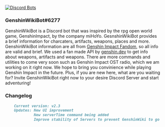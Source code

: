 [![Discord Bots](https://top.gg/api/widget/792003707591720991.svg)](https://top.gg/bot/792003707591720991)




### GenshinWikiBot#6277
GenshinWikiBot is a Discord bot that was inspired by the rpg open world game, GenshinImpact, by the company miHoYo. GesnshinWikiBot provides a brief information for charcaters, artifacts, weapons, places and more. GenshinWikiBot information are all from [Genshin Impact Fandom](https://genshin-impact.fandom.com/), so all info are valid and brief. We used a fan made API by [genshin.dev](https://api.genshin.dev/) to get info about weapons, artifacts and weapons. There are more commands and utilities to come very soon such as Genshin Impact OST radio, which we am working on it right now. We hope to bring you convinience while playing Genshin Impact in the future. Plus, if you are new here, what are you waiting for? Invite GenshinWikiBot right now to your desire Discord Server and start adventuring!

### Changelog
```markdown
    Current version: v2.3
    Updates: New UI improvement
             New serverTime command being added
             Improve stability of Servers to prevent GenshinWiki to go offline again
```


